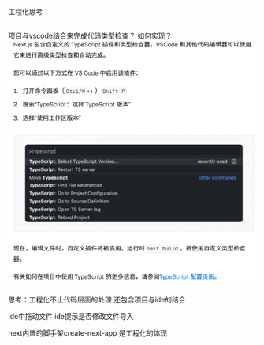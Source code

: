 工程化思考：
##
项目与vscode结合来完成代码类型检查？ 如何实现？
![alt text](images/image1.png)

思考：工程化不止代码层面的处理 还包含项目与ide的结合

ide中拖动文件  ide提示是否修改文件导入

next内置的脚手架create-next-app 是工程化的体现


